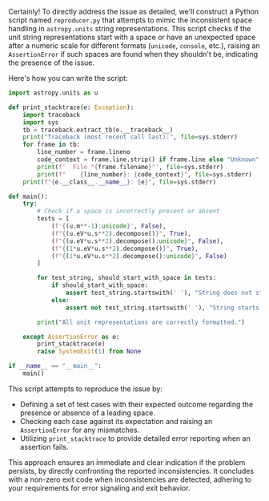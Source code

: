 Certainly! To directly address the issue as detailed, we'll construct a Python script named `reproducer.py` that attempts to mimic the inconsistent space handling in `astropy.units` string representations. This script checks if the unit string representations start with a space or have an unexpected space after a numeric scale for different formats (`unicode`, `console`, etc.), raising an `AssertionError` if such spaces are found when they shouldn't be, indicating the presence of the issue.

Here's how you can write the script:

```python
import astropy.units as u

def print_stacktrace(e: Exception):
    import traceback
    import sys
    tb = traceback.extract_tb(e.__traceback__)
    print("Traceback (most recent call last):", file=sys.stderr)
    for frame in tb:
        line_number = frame.lineno
        code_context = frame.line.strip() if frame.line else "Unknown"
        print(f'  File "{frame.filename}"', file=sys.stderr)
        print(f"    {line_number}: {code_context}", file=sys.stderr)
    print(f"{e.__class__.__name__}: {e}", file=sys.stderr)

def main():
    try:
        # Check if a space is incorrectly present or absent
        tests = [
            (f'{(u.m**-1):unicode}', False),
            (f"{(u.eV*u.s**2).decompose()}", True),
            (f"{(u.eV*u.s**2).decompose():unicode}", False),
            (f"{(1*u.eV*u.s**2).decompose()}", True),
            (f"{(1*u.eV*u.s**2).decompose():unicode}", False)
        ]

        for test_string, should_start_with_space in tests:
            if should_start_with_space:
                assert test_string.startswith(' '), "String does not start with a space when it should."
            else:
                assert not test_string.startswith(' '), "String starts with an unexpected space."

        print("All unit representations are correctly formatted.")

    except AssertionError as e:
        print_stacktrace(e)
        raise SystemExit(1) from None

if __name__ == "__main__":
    main()
```

This script attempts to reproduce the issue by:
- Defining a set of test cases with their expected outcome regarding the presence or absence of a leading space.
- Checking each case against its expectation and raising an `AssertionError` for any mismatches.
- Utilizing `print_stacktrace` to provide detailed error reporting when an assertion fails.

This approach ensures an immediate and clear indication if the problem persists, by directly confronting the reported inconsistencies. It concludes with a non-zero exit code when inconsistencies are detected, adhering to your requirements for error signaling and exit behavior.